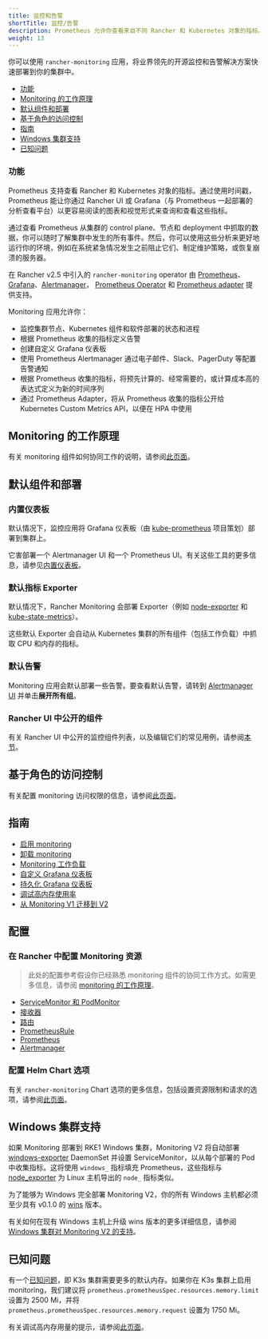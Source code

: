 ```yaml
---
title: 监控和告警
shortTitle: 监控/告警
description: Prometheus 允许你查看来自不同 Rancher 和 Kubernetes 对象的指标。了解监控范围以及如何启用集群监控
weight: 13
---
```


你可以使用 `rancher-monitoring` 应用，将业界领先的开源监控和告警解决方案快速部署到你的集群中。

- [功能](#features)
- [Monitoring 的工作原理](#how-monitoring-works)
- [默认组件和部署](#default-components-and-deployments)
- [基于角色的访问控制](#role-based-access-control)
- [指南](#guides)
- [Windows 集群支持](#windows-cluster-support)
- [已知问题](#known-issues)

### 功能

Prometheus 支持查看 Rancher 和 Kubernetes 对象的指标。通过使用时间戳，Prometheus 能让你通过 Rancher UI 或 Grafana（与 Prometheus 一起部署的分析查看平台）以更容易阅读的图表和视觉形式来查询和查看这些指标。

通过查看 Prometheus 从集群的 control plane、节点和 deployment 中抓取的数据，你可以随时了解集群中发生的所有事件。然后，你可以使用这些分析来更好地运行你的环境，例如在系统紧急情况发生之前阻止它们、制定维护策略，或恢复崩溃的服务器。

在 Rancher v2.5 中引入的 `rancher-monitoring` operator 由 [Prometheus](https://prometheus.io/)、[Grafana](https://grafana.com/grafana/)、[Alertmanager](https://prometheus.io/docs/alerting/latest/alertmanager/)， [Prometheus Operator](https://github.com/prometheus-operator/prometheus-operator) 和 [Prometheus adapter](https://github.com/DirectXMan12/k8s-prometheus-adapter) 提供支持。

Monitoring 应用允许你：

- 监控集群节点、Kubernetes 组件和软件部署的状态和进程
- 根据 Prometheus 收集的指标定义告警
- 创建自定义 Grafana 仪表板
- 使用 Prometheus Alertmanager 通过电子邮件、Slack、PagerDuty 等配置告警通知
- 根据 Prometheus 收集的指标，将预先计算的、经常需要的，或计算成本高的表达式定义为新的时间序列
- 通过 Prometheus Adapter，将从 Prometheus 收集的指标公开给 Kubernetes Custom Metrics API，以便在 HPA 中使用

## Monitoring 的工作原理

有关 monitoring 组件如何协同工作的说明，请参阅[此页面](./how-monitoring-works)。

## 默认组件和部署

### 内置仪表板

默认情况下，监控应用将 Grafana 仪表板（由 [kube-prometheus](https://github.com/prometheus-operator/kube-prometheus) 项目策划）部署到集群上。

它害部署一个 Alertmanager UI 和一个 Prometheus UI。有关这些工具的更多信息，请参见[内置仪表板](./dashboards)。
### 默认指标 Exporter

默认情况下，Rancher Monitoring 会部署 Exporter（例如 [node-exporter](https://github.com/prometheus/node_exporter) 和 [kube-state-metrics](https://github.com/kubernetes/kube-state-metrics)）。

这些默认 Exporter 会自动从 Kubernetes 集群的所有组件（包括工作负载）中抓取 CPU 和内存的指标。

### 默认告警

Monitoring 应用会默认部署一些告警。要查看默认告警，请转到 [Alertmanager UI](./dashboards/#alertmanager-ui) 并单击**展开所有组**。

### Rancher UI 中公开的组件

有关 Rancher UI 中公开的监控组件列表，以及编辑它们的常见用例，请参阅[本节](./how-monitoring-works/#components-exposed-in-the-rancher-ui)。

## 基于角色的访问控制

有关配置 monitoring 访问权限的信息，请参阅[此页面](./rbac)。

## 指南

- [启用 monitoring](./guides/enable-monitoring)
- [卸载 monitoring](./guides/uninstall)
- [Monitoring 工作负载](./guides/monitoring-workloads)
- [自定义 Grafana 仪表板](./guides/customize-grafana)
- [持久化 Grafana 仪表板](./guides/persist-grafana)
- [调试高内存使用率](./guides/memory-usage)
- [从 Monitoring V1 迁移到 V2](./guides/migrating)

## 配置

### 在 Rancher 中配置 Monitoring 资源

> 此处的配置参考假设你已经熟悉 monitoring 组件的协同工作方式。如需更多信息，请参阅 [monitoring 的工作原理](./how-monitoring-works)。

- [ServiceMonitor 和 PodMonitor](./configuration/servicemonitor-podmonitor)
- [接收器](./configuration/receiver)
- [路由](./configuration/route)
- [PrometheusRule](./configuration/advanced/prometheusrules)
- [Prometheus](./configuration/advanced/prometheus)
- [Alertmanager](./configuration/advanced/alertmanager)

### 配置 Helm Chart 选项

有关 `rancher-monitoring` Chart 选项的更多信息，包括设置资源限制和请求的选项，请参阅[此页面](./configuration/helm-chart-options)。

## Windows 集群支持

如果 Monitoring 部署到 RKE1 Windows 集群，Monitoring V2 将自动部署 [windows-exporter](https://github.com/prometheus-community/windows_exporter) DaemonSet 并设置 ServiceMonitor，以从每个部署的 Pod 中收集指标。这将使用 `windows_` 指标填充 Prometheus，这些指标与 [node_exporter](https://github.com/prometheus/node_exporter) 为 Linux 主机导出的 `node_` 指标类似。

为了能够为 Windows 完全部署 Monitoring V2，你的所有 Windows 主机都必须至少具有 v0.1.0 的 [wins](https://github.com/rancher/wins) 版本。

有关如何在现有 Windows 主机上升级 wins 版本的更多详细信息，请参阅 [Windows 集群对 Monitoring V2 的支持](./windows-clusters)。



## 已知问题

有一个[已知问题](https://github.com/rancher/rancher/issues/28787#issuecomment-693611821)，即 K3s 集群需要更多的默认内存。如果你在 K3s 集群上启用 monitoring，我们建议将 `prometheus.prometheusSpec.resources.memory.limit` 设置为 2500 Mi，并将 `prometheus.prometheusSpec.resources.memory.request` 设置为 1750 Mi。

有关调试高内存用量的提示，请参阅[此页面](./guides/memory-usage)。
